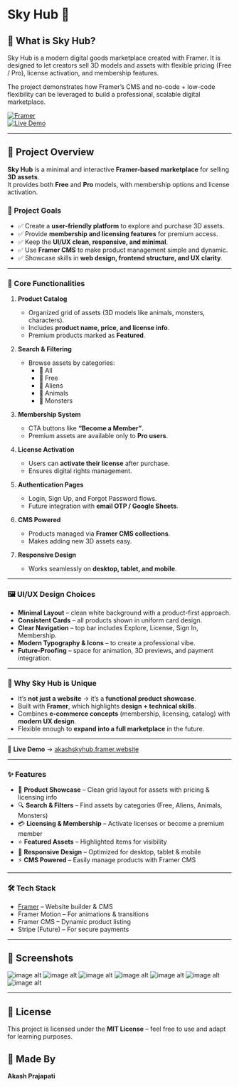 # Sky Hub 🚀  
## 📖 What is Sky Hub?

Sky Hub is a modern digital goods marketplace created with Framer.
It is designed to let creators sell 3D models and assets with flexible pricing (Free / Pro), license activation, and membership features.

The project demonstrates how Framer’s CMS and no-code + low-code flexibility can be leveraged to build a professional, scalable digital marketplace.

[![Framer](https://img.shields.io/badge/Built%20with-Framer-000000?logo=framer)](https://framer.com/)  
[![Live Demo](https://img.shields.io/badge/Live%20Demo-Click%20Here-brightgreen)](https://akashskyhub.framer.website/)  

---

## 📌 Project Overview  
**Sky Hub** is a minimal and interactive **Framer-based marketplace** for selling **3D assets**.  
It provides both **Free** and **Pro** models, with membership options and license activation. 

### 🎯 Project Goals  

- ✅ Create a **user-friendly platform** to explore and purchase 3D assets.  
- ✅ Provide **membership and licensing features** for premium access.  
- ✅ Keep the **UI/UX clean, responsive, and minimal**.  
- ✅ Use **Framer CMS** to make product management simple and dynamic.  
- ✅ Showcase skills in **web design, frontend structure, and UX clarity**.  

---

### 🧩 Core Functionalities  

1. **Product Catalog**  
   - Organized grid of assets (3D models like animals, monsters, characters).  
   - Includes **product name, price, and license info**.  
   - Premium products marked as **Featured**.  

2. **Search & Filtering**  
   - Browse assets by categories:  
     - 🔹 All  
     - 🔹 Free  
     - 🔹 Aliens  
     - 🔹 Animals  
     - 🔹 Monsters  

3. **Membership System**  
   - CTA buttons like **“Become a Member”**.  
   - Premium assets are available only to **Pro users**.  

4. **License Activation**  
   - Users can **activate their license** after purchase.  
   - Ensures digital rights management.  

5. **Authentication Pages**  
   - Login, Sign Up, and Forgot Password flows.  
   - Future integration with **email OTP / Google Sheets**.  

6. **CMS Powered**  
   - Products managed via **Framer CMS collections**.  
   - Makes adding new 3D assets easy.  

7. **Responsive Design**  
   - Works seamlessly on **desktop, tablet, and mobile**.  

---

### 🖼️ UI/UX Design Choices  

- **Minimal Layout** – clean white background with a product-first approach.  
- **Consistent Cards** – all products shown in uniform card design.  
- **Clear Navigation** – top bar includes Explore, License, Sign In, Membership.  
- **Modern Typography & Icons** – to create a professional vibe.  
- **Future-Proofing** – space for animation, 3D previews, and payment integration.  

---

### 🌟 Why Sky Hub is Unique  

- It’s **not just a website** → it’s a **functional product showcase**.  
- Built with **Framer**, which highlights **design + technical skills**.  
- Combines **e-commerce concepts** (membership, licensing, catalog) with **modern UX design**.  
- Flexible enough to **expand into a full marketplace** in the future.  

---

🔗 **Live Demo** → [akashskyhub.framer.website](https://akashskyhub.framer.website/)  

---

### ✨ Features  

- 🎨 **Product Showcase** – Clean grid layout for assets with pricing & licensing info  
- 🔍 **Search & Filters** – Find assets by categories (Free, Aliens, Animals, Monsters)  
- 💳 **Licensing & Membership** – Activate licenses or become a premium member  
- ⭐ **Featured Assets** – Highlighted items for visibility  
- 📱 **Responsive Design** – Optimized for desktop, tablet & mobile  
- ⚡ **CMS Powered** – Easily manage products with Framer CMS  

---

### 🛠️ Tech Stack  

- [Framer](https://framer.com/) – Website builder & CMS  
- Framer Motion – For animations & transitions  
- Framer CMS – Dynamic product listing  
- Stripe (Future) – For secure payments  

---

## 📸 Screenshots 
![image alt](https://github.com/Akashprajapati010/Sky_Hub_Akash_Prajapati/blob/3ba7367ca79e62c04aa46b192d96a8a6dfb93592/Image/Screenshot%202025-08-17%20141820.png)
![image alt](https://github.com/Akashprajapati010/Sky_Hub_Akash_Prajapati/blob/3ba7367ca79e62c04aa46b192d96a8a6dfb93592/Image/Screenshot%202025-08-17%20140117.png)
![image alt](https://github.com/Akashprajapati010/Sky_Hub_Akash_Prajapati/blob/3ba7367ca79e62c04aa46b192d96a8a6dfb93592/Image/Screenshot%202025-08-17%20140154.png)
![image alt](https://github.com/Akashprajapati010/Sky_Hub_Akash_Prajapati/blob/3ba7367ca79e62c04aa46b192d96a8a6dfb93592/Image/Screenshot%202025-08-17%20140324.png)
![image alt](https://github.com/Akashprajapati010/Sky_Hub_Akash_Prajapati/blob/0f5081e145f943c0321207f2b2e609fd143b1b49/Image/Screenshot%202025-08-17%20142739.png)
![image alt](https://github.com/Akashprajapati010/Sky_Hub_Akash_Prajapati/blob/3ba7367ca79e62c04aa46b192d96a8a6dfb93592/Image/Screenshot%202025-08-17%20140434.png)
![image alt](https://github.com/Akashprajapati010/Sky_Hub_Akash_Prajapati/blob/3ba7367ca79e62c04aa46b192d96a8a6dfb93592/Image/Screenshot%202025-08-17%20140523.png)

---

## 📄 License
This project is licensed under the **MIT License** – feel free to use and adapt for learning purposes.
## 📝 Made By
**Akash Prajapati**

